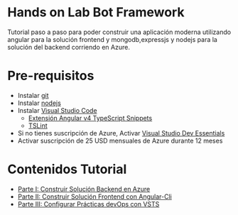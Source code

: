 # Hands on Lab Bot Framework
Tutorial paso a paso para poder construir una aplicación moderna utilizando angular para la solución frontend y mongodb,expressjs y nodejs para la solución del backend corriendo en Azure.

# Pre-requisitos

*	Instalar [git](https://git-scm.com/downloads)
*	Instalar [nodejs](https://nodejs.org/es/download/)
*	Instalar [Visual Studio Code](https://code.visualstudio.com/download)
    *	[Extensión Angular v4 TypeScript Snippets](https://marketplace.visualstudio.com/items?itemName=johnpapa.Angular2) 
    *	[TSLint](https://marketplace.visualstudio.com/items?itemName=eg2.tslint)
*	Si no tienes suscripción de Azure, Activar [Visual Studio Dev Essentials](https://www.visualstudio.com/es/dev-essentials/)
*	Activar suscripción de 25 USD mensuales de Azure durante 12 meses

# Contenidos Tutorial

*	[Parte I: Construir Solución Backend en Azure](https://github.com/feranto/azureOpenSourceDayMeanHolBackend#parte-i-construir-solución-backend-en-azure)
*	[Parte II: Construir Solución Frontend con Angular-Cli](https://github.com/feranto/azureOpenSourceDayMeanHolFrontend#parte-ii-construir-solución-frontend-con-angular-cli)
*	[Parte III: Configurar Prácticas devOps con VSTS]()